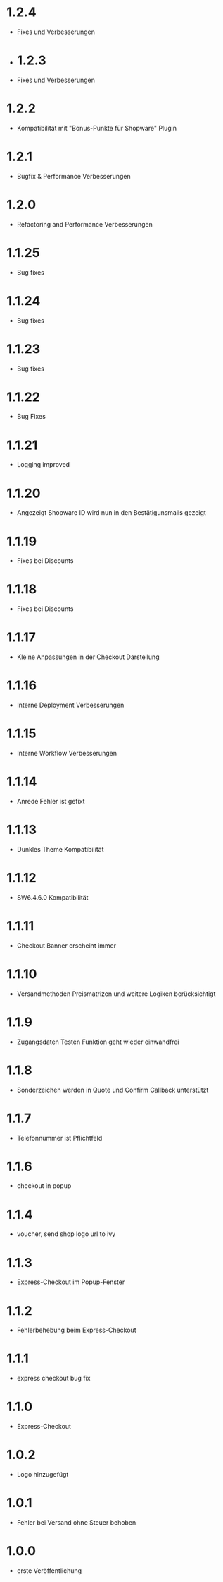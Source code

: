 # 1.2.4

- Fixes und Verbesserungen

- # 1.2.3

- Fixes und Verbesserungen

# 1.2.2

- Kompatibilität mit "Bonus-Punkte für Shopware" Plugin

# 1.2.1

- Bugfix & Performance Verbesserungen

# 1.2.0

- Refactoring and Performance Verbesserungen

# 1.1.25

- Bug fixes

# 1.1.24

- Bug fixes

# 1.1.23

- Bug fixes

# 1.1.22

- Bug Fixes

# 1.1.21

- Logging improved

# 1.1.20

- Angezeigt Shopware ID wird nun in den Bestätigunsmails gezeigt

# 1.1.19

- Fixes bei Discounts

# 1.1.18

- Fixes bei Discounts

# 1.1.17

- Kleine Anpassungen in der Checkout Darstellung

# 1.1.16

- Interne Deployment Verbesserungen

# 1.1.15

- Interne Workflow Verbesserungen

# 1.1.14

- Anrede Fehler ist gefixt

# 1.1.13

- Dunkles Theme Kompatibilität

# 1.1.12

- SW6.4.6.0 Kompatibilität

# 1.1.11

- Checkout Banner erscheint immer

# 1.1.10

- Versandmethoden Preismatrizen und weitere Logiken berücksichtigt

# 1.1.9

- Zugangsdaten Testen Funktion geht wieder einwandfrei

# 1.1.8

- Sonderzeichen werden in Quote und Confirm Callback unterstützt

# 1.1.7

- Telefonnummer ist Pflichtfeld

# 1.1.6

- checkout in popup

# 1.1.4

- voucher, send shop logo url to ivy

# 1.1.3

- Express-Checkout im Popup-Fenster

# 1.1.2

- Fehlerbehebung beim Express-Checkout

# 1.1.1

- express checkout bug fix

# 1.1.0

- Express-Checkout

# 1.0.2

- Logo hinzugefügt

# 1.0.1

- Fehler bei Versand ohne Steuer behoben

# 1.0.0

- erste Veröffentlichung
